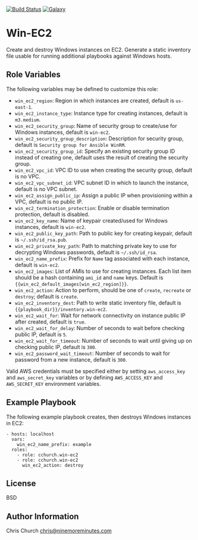 [![Build Status](http://img.shields.io/travis/cchurch/ansible-role-win-ec2.svg)](https://travis-ci.org/cchurch/ansible-role-win-ec2)
[![Galaxy](http://img.shields.io/badge/galaxy-cchurch.win--ec2-blue.svg)](https://galaxy.ansible.com/cchurch/win-ec2/)

Win-EC2
=======

Create and destroy Windows instances on EC2. Generate a static inventory file
usable for running additional playbooks against Windows hosts.

Role Variables
--------------

The following variables may be defined to customize this role:

- `win_ec2_region`: Region in which instances are created, default is `us-east-1`.
- `win_ec2_instance_type`: Instance type for creating instances, default is `m3.medium`.
- `win_ec2_security_group`: Name of security group to create/use for Windows instances, default is `win-ec2`.
- `win_ec2_security_group_description`: Description for security group, default is `Security group for Ansible WinRM`.
- `win_ec2_security_group_id`: Specify an existing security group ID instead of creating one, default uses the result of creating the security group.
- `win_ec2_vpc_id`: VPC ID to use when creating the security group, default is no VPC.
- `win_ec2_vpc_subnet_id`: VPC subnet ID in which to launch the instance, default is no VPC subnet.
- `win_ec2_assign_public_ip`: Assign a public IP when provisioning within a VPC, default is no public IP.
- `win_ec2_termination_protection`: Enable or disable termination protection, default is disabled.
- `win_ec2_key_name`: Name of keypair created/used for Windows instances, default is `win-ec2`.
- `win_ec2_public_key_path`: Path to public key for creating keypair, default is `~/.ssh/id_rsa.pub`.
- `win_ec2_private_key_path`: Path to matching private key to use for decrypting Windows passwords, default is `~/.ssh/id_rsa`.
- `win_ec2_name_prefix`: Prefix for `Name` tag associated with each instance, default is `win-ec2`.
- `win_ec2_images`: List of AMIs to use for creating instances.  Each list item should be a hash
  containing `ami_id` and `name` keys.  Default is `{{win_ec2_default_images[win_ec2_region]}}`.
- `win_ec2_action`: Action to perform, should be one of `create`, `recreate` or `destroy`; default is `create`.
- `win_ec2_inventory_dest`: Path to write static inventory file, default is `{{playbook_dir}}/inventory.win-ec2`.
- `win_ec2_wait_for`: Wait for network connectivity on instance public IP after created, default is `true`.
- `win_ec2_wait_for_delay`: Number of seconds to wait before checking public IP, default is `5`.
- `win_ec2_wait_for_timeout`: Number of seconds to wait until giving up on checking public IP, default is `300`.
- `win_ec2_password_wait_timeout`: Number of seconds to wait for password from a new instance, default is `300`.

Valid AWS credentials must be specified either by setting `aws_access_key` and
`aws_secret_key` variables or by defining `AWS_ACCESS_KEY` and `AWS_SECRET_KEY`
environment variables.

Example Playbook
----------------

The following example playbook creates, then destroys Windows instances in EC2:

    - hosts: localhost
      vars:
        win_ec2_name_prefix: example
      roles:
        - role: cchurch.win-ec2
        - role: cchurch.win-ec2
          win_ec2_action: destroy

License
-------

BSD

Author Information
------------------

Chris Church <chris@ninemoreminutes.com>
